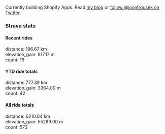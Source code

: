 Currently building Shopify Apps. Read [my blog](https://blog.rousek.name/) or [follow @josefrousek on Twitter](https://twitter.com/josefrousek).

### Strava stats

<!-- strava_stats starts -->
#### Recent rides

distance: 196.67 km  
elevation_gain: 817.17 m  
count: 16


#### YTD ride totals

distance: 777.39 km  
elevation_gain: 3364.00 m  
count: 42


#### All ride totals

distance: 6210.04 km  
elevation_gain: 55289.00 m  
count: 572


<!-- strava_stats ends -->